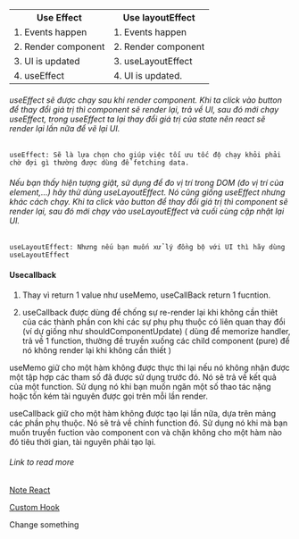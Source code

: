 <table>
  <tr>
    <th>Use Effect</th>
    <th>Use layoutEffect</th>
  </tr>
  <tr>
    <td>1. Events happen</td>
    <td>1. Events happen</td>
  </tr>
  <tr>
    <td>2. Render component</td>
    <td>2. Render component</td>
  </tr>
  <tr>
    <td>3. UI is updated</td>
    <td>3. useLayoutEffect</td>
  </tr>
  <tr>
    <td>4. useEffect</td>
    <td>4. UI is updated.</td>
  </tr>
</table>

###### useEffect sẽ được chạy sau khi render component. Khi ta click vào button để thay đổi giá trị thì component sẽ render lại, trả về UI, sau đó mới chạy useEffect, trong useEffect ta lại thay đổi giá trị của state nên react sẽ render lại lần nữa để vẽ lại UI.
```
useEffect: Sẽ là lựa chọn cho giúp việc tối ưu tốc độ chạy khỏi phải chờ đợi gì thường được dùng để fetching data.
```
###### Nếu bạn thấy hiện tượng giật, sử dụng để đo vị trí trong DOM (đo vị trí của element,...) hãy thử dùng useLayoutEffect. Nó cũng giống useEffect nhưng khác cách chạy. Khi ta click vào button để thay đổi giá trị thì component sẽ render lại, sau đó mới chạy vào useLayoutEffect và cuối cùng cập nhật lại UI.
```
useLayoutEffect: Nhưng nếu bạn muốn xử lý đồng bộ với UI thì hãy dùng useLayoutEffect
```

#### Usecallback
1. Thay vì return 1 value như useMemo, useCallBack return 1 fucntion.
 
2. useCallback được dùng để chống sự re-render lại khi không cần thiêt của các thành phần con khi các sự phụ phụ thuộc có liên quan thay đổi (ví dự giống như shouldComponentUpdate) ( dùng để memorize handler, trả về 1 function, thường đề truyền xuống các child component (pure) để nó không render lại khi không cần thiết )


useMemo giữ cho một hàm không được thực thi lại nếu nó không nhận được một tập hợp các tham số đã được sử dụng trước đó. Nó sẽ trả về kết quả của một function. Sử dụng nó khi bạn muốn ngăn một số thao tác nặng hoặc tốn kém tài nguyên được gọi trên mỗi lần render.

useCallback giữ cho một hàm không được tạo lại lần nữa, dựa trên mảng các phần phụ thuộc. Nó sẽ trả về chính function đó. Sử dụng nó khi mà bạn muốn truyền fuction vào component con và chặn không cho một hàm nào đó tiêu thời gian, tài nguyên phải tạo lại.

###### Link to read more
[Note React](https://viblo.asia/p/frontend-1-so-note-co-ban-ve-react-hook-GrLZDGn2Kk0)

[Custom Hook](https://usehooks.com/)

Change something
